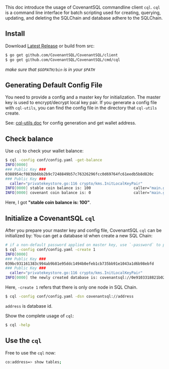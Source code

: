 This doc introduce the usage of CovenantSQL commandline client `cql`. `cql` is a command line interface for batch scripting used for creating, querying, updating, and deleting the SQLChain and database adhere to the SQLChain.

## Install
Download [Latest Release](https://github.com/CovenantSQL/CovenantSQL/releases) or build from src:

```bash
$ go get github.com/CovenantSQL/CovenantSQL/client
$ go get github.com/CovenantSQL/CovenantSQL/cmd/cql
```
*make sure that `$GOPATH/bin` is in your `$PATH`*

## Generating Default Config File

You need to provide a config and a master key for initialization. The master key is used to encrypt/decrypt local key pair. If you generate a config file with `cql-utils`, you can find the config file in the directory that `cql-utils` create.

See: [cql-utils doc](https://github.com/CovenantSQL/CovenantSQL/tree/develop/cmd/cql-utils#usage) for config generation and get wallet address.

## Check balance

Use `cql` to check your wallet balance:
```bash
$ cql -config conf/config.yaml -get-balance
INFO[0000] 
### Public Key ###
0388954cf083bb6bb2b9c7248849b57c76326296fcc0d69764fc61eedb5b8d820c
### Public Key ###
  caller="privatekeystore.go:116 crypto/kms.InitLocalKeyPair"
INFO[0000] stable coin balance is: 100                   caller="main.go:246 main.main"
INFO[0000] covenant coin balance is: 0                   caller="main.go:247 main.main"
```
Here, I got **"stable coin balance is: 100"**.

## Initialize a CovenantSQL `cql`

After you prepare your master key and config file, CovenantSQL `cql` can be initialized by:
You can get a database id when create a new SQL Chain:

```bash
# if a non-default password applied on master key, use `-password` to pass it
$ cql -config conf/config.yaml -create 1
INFO[0000]
### Public Key ###
039bc931161383c994ab9b81e95ddc1494b0efeb1cb735bb91e1043a1d6b98ebfd
### Public Key ###
  caller="privatekeystore.go:116 crypto/kms.InitLocalKeyPair"
INFO[0000] the newly created database is: covenantsql://0e9103318821b027f35b96c4fd5562683543276b72c488966d616bfe0fe4d213  caller="main.go:297 main.main"
```

Here, `-create 1` refers that there is only one node in SQL Chain.

```bash
$ cql -config conf/config.yaml -dsn covenantsql://address
```
`address` is database id. 

Show the complete usage of `cql`:

```bash
$ cql -help
```

## Use the `cql`

Free to use the `cql` now:

```bash
co:address=> show tables;
```
